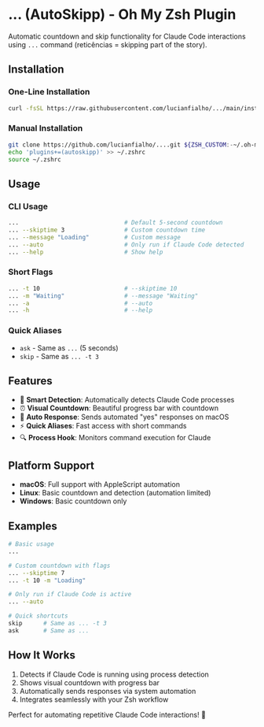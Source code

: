 # ... (AutoSkipp) - Oh My Zsh Plugin

Automatic countdown and skip functionality for Claude Code interactions using `...` command (reticências = skipping part of the story).

## Installation

### One-Line Installation

```bash
curl -fsSL https://raw.githubusercontent.com/lucianfialho/.../main/install.sh | bash
```

### Manual Installation 

```bash
git clone https://github.com/lucianfialho/....git ${ZSH_CUSTOM:-~/.oh-my-zsh/custom}/plugins/autoskipp
echo 'plugins+=(autoskipp)' >> ~/.zshrc
source ~/.zshrc
```

## Usage

### CLI Usage

```bash
...                              # Default 5-second countdown
... --skiptime 3                 # Custom countdown time
... --message "Loading"          # Custom message
... --auto                       # Only run if Claude Code detected
... --help                       # Show help
```

### Short Flags

```bash
... -t 10                        # --skiptime 10
... -m "Waiting"                 # --message "Waiting"
... -a                           # --auto
... -h                           # --help
```

### Quick Aliases

- `ask` - Same as `...` (5 seconds)
- `skip` - Same as `... -t 3`

## Features

- 🎯 **Smart Detection**: Automatically detects Claude Code processes
- ⏰ **Visual Countdown**: Beautiful progress bar with countdown
- 🤖 **Auto Response**: Sends automated "yes" responses on macOS
- ⚡ **Quick Aliases**: Fast access with short commands
- 🔍 **Process Hook**: Monitors command execution for Claude

## Platform Support

- **macOS**: Full support with AppleScript automation
- **Linux**: Basic countdown and detection (automation limited)
- **Windows**: Basic countdown only

## Examples

```bash
# Basic usage
...

# Custom countdown with flags
... --skiptime 7
... -t 10 -m "Loading"

# Only run if Claude Code is active
... --auto

# Quick shortcuts
skip      # Same as ... -t 3
ask       # Same as ...
```

## How It Works

1. Detects if Claude Code is running using process detection
2. Shows visual countdown with progress bar
3. Automatically sends responses via system automation
4. Integrates seamlessly with your Zsh workflow

Perfect for automating repetitive Claude Code interactions! 🚀